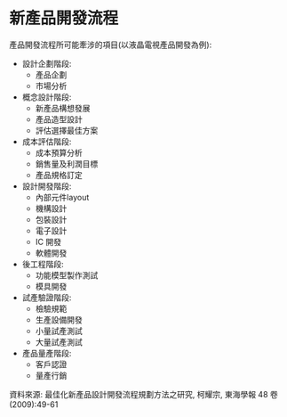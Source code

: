 # 新產品開發流程
產品開發流程所可能牽涉的項目(以液晶電視產品開發為例):
* 設計企劃階段:
  * 產品企劃
  * 市場分析
* 概念設計階段:
  * 新產品構想發展
  * 產品造型設計
  * 評估選擇最佳方案
* 成本評估階段:
  * 成本預算分析
  * 銷售量及利潤目標
  * 產品規格訂定
* 設計開發階段:
  * 內部元件layout
  * 機構設計
  * 包裝設計
  * 電子設計
  * IC 開發
  * 軟體開發
* 後工程階段:
  * 功能模型製作測試
  * 模具開發
* 試產驗證階段:
  * 檢驗規範
  * 生產設備開發
  * 小量試產測試
  * 大量試產測試
* 產品量產階段:
  * 客戶認證
  * 量產行銷

資料來源: 最佳化新產品設計開發流程規劃方法之研究, 柯耀宗, 東海學報 48 卷(2009):49-61